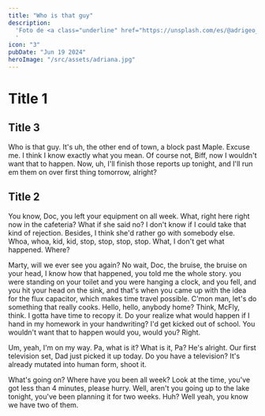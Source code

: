 ```yaml
---
title: "Who is that guy"
description:
  'Foto de <a class="underline" href="https://unsplash.com/es/@adrigeo_?utm_content=creditCopyText&utm_medium=referral&utm_source=unsplash">Adrianna Geo</a> en <a class="underline" href="https://unsplash.com/es/fotos/una-pintura-en-el-techo-de-un-edificio-1rBg5YSi00c?utm_content=creditCopyText&utm_medium=referral&utm_source=unsplash">Unsplash</a>
  '
icon: "3"
pubDate: "Jun 19 2024"
heroImage: "/src/assets/adriana.jpg"
---
```


# Title 1

## Title 3

Who is that guy. It's uh, the other end of town, a block past Maple. Excuse me. I think I know exactly what you mean. Of course not, Biff, now I wouldn't want that to happen. Now, uh, I'll finish those reports up tonight, and I'll run em them on over first thing tomorrow, alright?

## Title 2

You know, Doc, you left your equipment on all week. What, right here right now in the cafeteria? What if she said no? I don't know if I could take that kind of rejection. Besides, I think she'd rather go with somebody else. Whoa, whoa, kid, kid, stop, stop, stop, stop. What, I don't get what happened. Where?

Marty, will we ever see you again? No wait, Doc, the bruise, the bruise on your head, I know how that happened, you told me the whole story. you were standing on your toilet and you were hanging a clock, and you fell, and you hit your head on the sink, and that's when you came up with the idea for the flux capacitor, which makes time travel possible. C'mon man, let's do something that really cooks. Hello, hello, anybody home? Think, McFly, think. I gotta have time to recopy it. Do your realize what would happen if I hand in my homework in your handwriting? I'd get kicked out of school. You wouldn't want that to happen would you, would you? Right.

Um, yeah, I'm on my way. Pa, what is it? What is it, Pa? He's alright. Our first television set, Dad just picked it up today. Do you have a television? It's already mutated into human form, shoot it.

What's going on? Where have you been all week? Look at the time, you've got less than 4 minutes, please hurry. Well, aren't you going up to the lake tonight, you've been planning it for two weeks. Huh? Well yeah, you know we have two of them.
